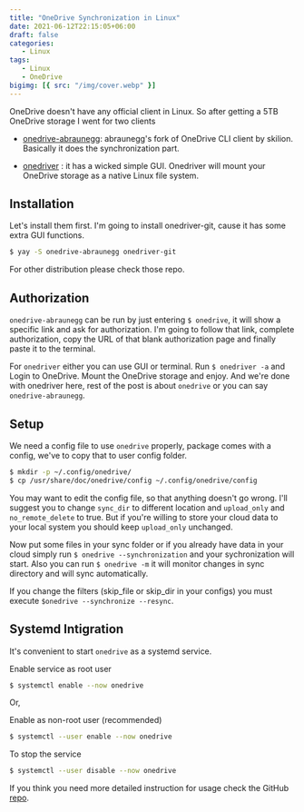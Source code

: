 ```yaml
---                                                                    
title: "OneDrive Synchronization in Linux"
date: 2021-06-12T22:15:05+06:00
draft: false
categories:
   - Linux
tags:
   - Linux
   - OneDrive
bigimg: [{ src: "/img/cover.webp" }]
---
```

OneDrive doesn't have any official client in Linux. So after getting a 5TB OneDrive storage I went for two clients 

- [onedrive-abraunegg](https://github.com/abraunegg/onedrive/): abraunegg's fork of OneDrive CLI client by skilion. Basically it does the synchronization part.

- [onedriver](https://github.com/jstaf/onedriver) : it has a wicked simple GUI. Onedriver will mount your OneDrive storage as a native Linux file system.

## Installation

Let's install them first. I'm going to install onedriver-git, cause it has some extra GUI functions.

```bash
$ yay -S onedrive-abraunegg onedriver-git
```

For other distribution please check those repo.

## Authorization

`onedrive-abraunegg` can be run by just entering `$ onedrive`, it will show a specific link and ask for authorization. I'm going to follow that link, complete authorization, copy the URL of that blank authorization page and finally paste it to the terminal.

For `onedriver` either you can use GUI or terminal. Run `$ onedriver -a` and Login to OneDrive. Mount the OneDrive storage and enjoy. And we're done with onedriver here, rest of the post is about `onedrive` or you can say `onedrive-abraunegg`.

## Setup

We need a config file to use `onedrive` properly, package comes with a config, we've to copy that to user config folder.

```bash
$ mkdir -p ~/.config/onedrive/
$ cp /usr/share/doc/onedrive/config ~/.config/onedrive/config
```

You may want to edit the config file, so that anything doesn't go wrong. I'll suggest you to change `sync_dir` to different location and `upload_only` and `no_remote_delete` to true. But if you're willing to store your cloud data to your local system you should keep `upload_only` unchanged.

Now put some files in your sync folder or if you already have data in your cloud simply run `$ onedrive --synchronization` and your sychronization will start. Also you can run `$ onedrive -m` it will monitor changes in sync directory and will sync automatically.

If you change  the  filters  (skip_file or skip_dir in your configs) you must execute `$onedrive --synchronize --resync`. 

## Systemd Intigration

It's convenient to start `onedrive` as a systemd service.

Enable service as root user

```bash
$ systemctl enable --now onedrive
```

Or,

Enable as non-root user (recommended)

```bash
$ systemctl --user enable --now onedrive
```

 To stop the service

```bash
$ systemctl --user disable --now onedrive
```

If you think you need more detailed instruction for usage check the GitHub [repo](https://github.com/abraunegg/onedrive/blob/master/docs/USAGE.md).


